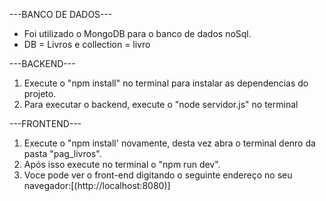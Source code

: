 ---BANCO DE DADOS---
 - Foi utilizado o MongoDB para o banco de dados noSql.
 - DB = Livros e collection = livro
 
 ---BACKEND---
 1. Execute o "npm install" no terminal para instalar as dependencias do projeto.
 2. Para executar o backend, execute o "node servidor.js" no terminal

 ---FRONTEND---
 1. Execute o "npm install' novamente, desta vez abra o terminal denro da pasta "pag_livros".
 2. Após isso execute no terminal o "npm run dev".
 3. Voce pode ver o front-end digitando o seguinte endereço no seu navegador:[(http://localhost:8080)]
